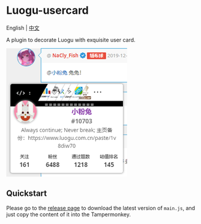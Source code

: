 # Luogu-usercard

English | [中文](./docs/README_zh.md)

A plugin to decorate Luogu with exquisite user card.

![](./docs/images/pic1.png)

## Quickstart

Please go to the [release page](https://github.com/Nikaidou-Shinku/Luogu-usercard/releases) to download the latest version of `main.js`, and just copy the content of it into the Tampermonkey.
